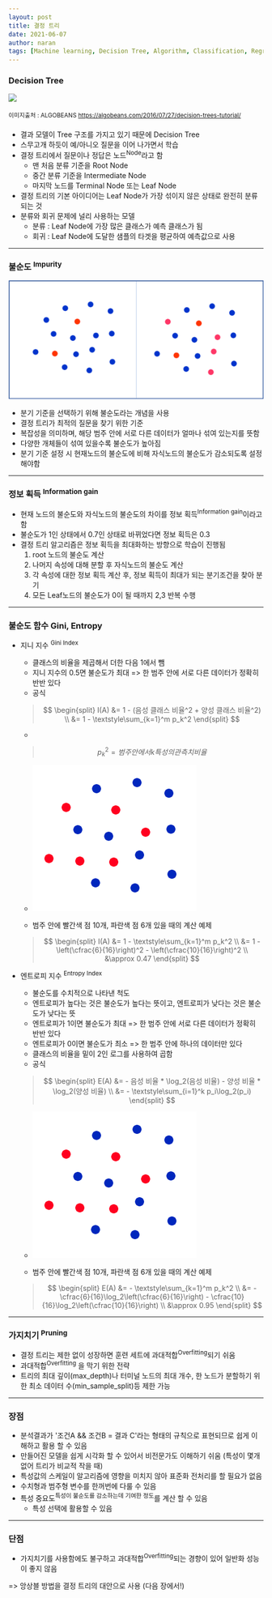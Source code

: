 ```yaml
---
layout: post
title: 결정 트리
date: 2021-06-07
author: naran
tags: [Machine learning, Decision Tree, Algorithm, Classification, Regression, Study]
---
```


### Decision Tree


![](https://annalyzin.files.wordpress.com/2016/07/decision-trees-titanic-tutorial.png) 

<sup>이미지출처 : ALGOBEANS https://algobeans.com/2016/07/27/decision-trees-tutorial/</sup>


- 결과 모델이 Tree 구조를 가지고 있기 때문에 Decision Tree
- 스무고개 하듯이 예/아니오 질문을 이어 나가면서 학습
- 결정 트리에서 질문이나 정답은 노드<sup>Node</sup>라고 함
	- 맨 처음 분류 기준을 Root Node
	- 중간 분류 기준을 Intermediate Node
	- 마지막 노드를 Terminal Node 또는 Leaf Node
- 결정 트리의 기본 아이디어는 Leaf Node가 가장 섞이지 않은 상태로 완전히 분류되는 것
- 분류와 회귀 문제에 널리 사용하는 모델
	- 분류 : Leaf Node에 가장 많은 클래스가 예측 클래스가 됨
	- 회귀 : Leaf Node에 도달한 샘플의 타겟을 평균하여 예측값으로 사용


---

### 불순도 <sup>Impurity</sup>

![](/assets/img/feature-img/dt.png)

- 분기 기준을 선택하기 위해 불순도라는 개념을 사용
- 결정 트리가 최적의 질문을 찾기 위한 기준
- 복잡성을 의미하며, 해당 범주 안에 서로 다른 데이터가 얼마나 섞여 있는지를 뜻함
- 다양한 개체들이 섞여 있을수록 불순도가 높아짐
- 분기 기준 설정 시 현재노드의 불순도에 비해 자식노드의 불순도가 감소되도록 설정해야함


---

### 정보 획득 <sup>Information gain</sup>
- 현재 노드의 불순도와 자식노드의 불순도의 차이를 정보 획득<sup>Information gain</sup>이라고 함
- 불순도가 1인 상태에서 0.7인 상태로 바뀌었다면 정보 획득은 0.3
- 결정 트리 알고리즘은 정보 획득을 최대화하는 방향으로 학습이 진행됨
	1. root 노드의 불순도 계산
	2. 나머지 속성에 대해 분할 후 자식노드의 불순도 계산
	3. 각 속성에 대한 정보 획득 계산 후, 정보  획득이 최대가 되는 분기조건을 찾아 분기
	4. 모든 Leaf노드의 불순도가 0이 될 때까지 2,3 반복 수행

---

### 불순도 함수 Gini, Entropy
- 지니 지수 <sup>Gini Index</sup>
	- 클래스의 비율을 제곱해서 더한 다음 1에서 뺌
	- 지니 지수의 0.5면 불순도가 최대 => 한 범주 안에 서로 다른 데이터가 정확히 반반 있다
	- 공식
	> $$ 
	\begin{split}
	I(A) &= 1 - (음성 클래스 비율^2 + 양성 클래스 비율^2) \\
	&= 1 - \textstyle\sum_{k=1}^m p_k^2 
	\end{split}
	$$ 
	- 
	> $$ p_k^2 = 범주 안에서 k 특성의 관측치 비율$$


	- ![Decision Tree](/assets/img/feature-img/dt_impurity.png)

	- 범주 안에 빨간색 점 10개, 파란색 점 6개 있을 때의 계산 예제
	> $$ 
	\begin{split} 
	I(A) &= 1 - \textstyle\sum_{k=1}^m p_k^2 \\
	&= 1 - \left(\cfrac{6}{16}\right)^2 - \left(\cfrac{10}{16}\right)^2 \\
	&\approx 0.47
	\end{split}
	$$


- 엔트로피 지수 <sup>Entropy Index</sup>
	- 불순도를 수치적으로 나타낸 척도
	- 엔트로피가 높다는 것은 불순도가 높다는 뜻이고, 엔트로피가 낮다는 것은 불순도가 낮다는 뜻
	- 엔트로피가 1이면 불순도가 최대 => 한 범주 안에 서로 다른 데이터가 정확히 반반 있다
	- 엔트로피가 0이면 불순도가 최소 => 한 범주 안에 하나의 데이터만 있다
	- 클래스의 비율을 밑이 2인 로그를 사용하여 곱함
	- 공식
	> $$
	\begin{split}
	E(A) &= - 음성 비율 * \log_2(음성 비율) - 양성 비율 * \log_2(양성 비율) \\
	&= - \textstyle\sum_{i=1}^k p_i\log_2(p_i) 
	\end{split}
	$$

	- ![Decision Tree](/assets/img/feature-img/dt_impurity.png)

	- 범주 안에 빨간색 점 10개, 파란색 점 6개 있을 때의 계산 예제
	> $$ 
	\begin{split} 
	E(A) &= - \textstyle\sum_{k=1}^m p_k^2 \\
	&= - \cfrac{6}{16}\log_2\left(\cfrac{6}{16}\right) - \cfrac{10}{16}\log_2\left(\cfrac{10}{16}\right) \\
	&\approx 0.95
	\end{split}
	$$


---

### 가지치기 <sup>Pruning</sup>
- 결정 트리는 제한 없이 성장하면 훈련 세트에 과대적합<sup>Overfitting</sup>되기 쉬움
- 과대적합<sup>Overfitting</sup> 을 막기 위한 전략
- 트리의 최대 깊이(max_depth)나 터미널 노드의 최대 개수, 한 노드가 분할하기 위한 최소 데이터 수(min_sample_split)등 제한 가능


---

### 장점
- 분석결과가 '조건A && 조건B = 결과 C'라는 형태의 규칙으로 표현되므로 쉽게 이해하고 활용 할 수 있음
- 만들어진 모델을 쉽게 시각화 할 수 있어서 비전문가도 이해하기 쉬움 (특성이 몇개 없어 트리가 비교적 작을 때)
- 특성값의 스케일이 알고리즘에 영향을 미치지 않아 표준화 전처리를 할 필요가 없음
- 수치형과 범주형 변수를 한꺼번에 다룰 수 있음
- 특성 중요도<sup>특성이 불순도를 감소하는데 기여한 정도</sup>를 계산 할 수 있음
	- 특성 선택에 활용할 수 있음

---

### 단점
- 가지치기를 사용함에도 불구하고 과대적합<sup>Overfitting</sup>되는 경향이 있어 일반화 성능이 좋지 않음

=> 앙상블 방법을 결정 트리의 대안으로 사용 (다음 장에서!)

